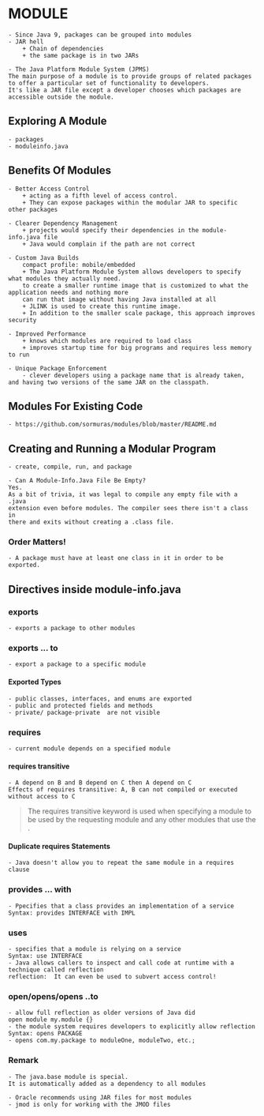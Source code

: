 # MODULE
	- Since Java 9, packages can be grouped into modules
	- JAR hell
		+ Chain of dependencies
		+ the same package is in two JARs
		
	- The Java Platform Module System (JPMS)
	The main purpose of a module is to provide groups of related packages to offer a particular set of functionality to developers. 
	It's like a JAR file except a developer chooses which packages are accessible outside the module.


## Exploring A Module
	- packages
	- moduleinfo.java
	
## Benefits Of Modules
	- Better Access Control
		+ acting as a fifth level of access control.
		+ They can expose packages within the modular JAR to specific other packages
		
	- Clearer Dependency Management
		+ projects would specify their dependencies in the module-info.java file
		+ Java would complain if the path are not correct
		
	- Custom Java Builds
		compact profile: mobile/embedded
		+ The Java Platform Module System allows developers to specify what modules they actually need.
		to create a smaller runtime image that is customized to what the application needs and nothing more
		can run that image without having Java installed at all
		+ JLINK is used to create this runtime image.
		+ In addition to the smaller scale package, this approach improves security
		
	- Improved Performance
		+ knows which modules are required to load class
		+ improves startup time for big programs and requires less memory to run
		
	- Unique Package Enforcement
		- clever developers using a package name that is already taken, and having two versions of the same JAR on the classpath.
	
## Modules For Existing Code
	- https://github.com/sormuras/modules/blob/master/README.md

## Creating and Running a Modular Program
	- create, compile, run, and package
	
	- Can A Module-Info.Java File Be Empty?
	Yes.
	As a bit of trivia, it was legal to compile any empty file with a .java
	extension even before modules. The compiler sees there isn't a class in
	there and exits without creating a .class file.	
	
### Order Matters!
	- A package must have at least one class in it in order to be exported.

## Directives inside module-info.java
### exports
	- exports a package to other modules
### exports ... to
	- export a package to a specific module	
#### Exported Types	
	- public classes, interfaces, and enums are exported
	- public and protected fields and methods
	- private/ package-private  are not visible
		 
### requires
	- current module depends on a specified module
#### requires transitive
	- A depend on B and B depend on C then A depend on C
	Effects of requires transitive: A, B can not compiled or executed without access to C
> The requires transitive keyword is used when specifying a module to be used by the requesting module and any other modules that use the .

#### Duplicate requires Statements
	- Java doesn't allow you to repeat the same module in a requires clause
	
### provides ... with
	- Ppecifies that a class provides an implementation of a service
	Syntax: provides INTERFACE with IMPL
	
### uses
	- specifies that a module is relying on a service
	Syntax: use INTERFACE
	- Java allows callers to inspect and call code at runtime with a technique called reflection
	reflection:  It can even be used to subvert access control!
	
### open/opens/opens ..to
	- allow full reflection as older versions of Java did
	open module my.module {}
	- the module system requires developers to explicitly allow reflection
	Syntax: opens PACKAGE
	- opens com.my.package to moduleOne, moduleTwo, etc.;

### Remark	 
	- The java.base module is special.
	It is automatically added as a dependency to all modules

	- Oracle recommends using JAR files for most modules
	- jmod is only for working with the JMOD files
				